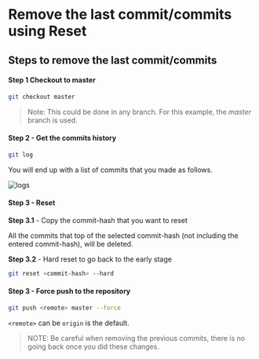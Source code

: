 # Remove the last commit/commits using Reset

## Steps to remove the last commit/commits

#### **Step 1** Checkout to master

```bash
git checkout master
```

> Note: This could be done in any branch. For this example, the *master* branch is used.

#### **Step 2** -  Get the commits history

```bash
git log
```

You will end up with a list of commits that you made as follows.

![logs](https://user-images.githubusercontent.com/22785263/47548190-d2dc6580-d915-11e8-8591-c470511ddae0.PNG)

#### Step 3 - Reset

**Step 3.1** - Copy the commit-hash that you want to reset

All the commits that top of the selected commit-hash (not including the entered commit-hash), will be deleted.

**Step 3.2** - Hard reset to go back to the early stage

```bash
git reset <commit-hash> --hard
```

#### Step 3 - Force push to the repository

```bash
git push <remote> master --force
```

`<remote>` can be `origin` is the default.

> NOTE: Be careful when removing the previous commits, there is no going back once you did these changes.
